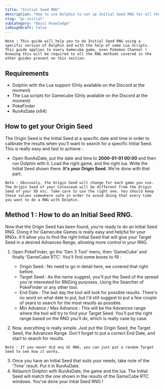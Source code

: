 ```yaml
---
title: "Initial Seed RNG"
description: "How to use Dolphin to set up Initial Seed RNG for all the Gamecube Games"
slug: "gc-initial"
subCategory: "Basic Knowledge"
isRoughDraft: false
---
```


```
Note : This guide will help you to do Initial Seed RNG using a specific version of Dolphin and with the help of some Lua Scripts. This guide applies to every Gamecube game, even Pokemon Channel ! Knowing this will be required to all the RNG methods covered in the other guides present on this section.
```

## Requirements

- Dolphin with the Lua support (Only available on the Discord at the moment)
- The Lua scripts for Gamecube (Only available on the Discord at the moment)
- PokeFinder
- RunAsDate (x64)

## How to get your Origin Seed

The Origin Seed is the Initial Seed at a specific date and time in order to calibrate the results when you'll want to search for a specific Initial Seed. This is really easy and fast to achieve :

- Open RunAsDate, put the date and time to **2000-01-01 00:00** and then run Dolphin with it. Load the right game, and the right lua. Write the Initial Seed shown there. **It's your Origin Seed**. We're done with that part.

```
Note : Obviously, the Origin Seed will change for each game you use. The Origin Seed of your Colosseum will be different from the Origin Seed of your XD etc. Take care to use the right one. You should keep these values somewhere safe in order to avoid doing that every time you want to do a RNG with Dolphin.
```

## Method 1 : How to do an Initial Seed RNG.

Now that the Origin Seed has been found, you're ready to do an Initial Seed RNG. Doing it for Gamecube Games is really easy and helpful for your RNGs. It'll allow you to find the right Initial Seed that will give your Target Seed in a desired Advances Range, allowing more control in your RNG.

1. Open PokeFinder, go the 'Gen 3 Tool' menu, then 'GameCube' and finally 'GameCube RTC'. You'll find some boxes to fill :

   - Origin Seed : No need to go in detail here, we covered that right before.
   - Target Seed : As the name suggest, you'll put the Seed of the spread you're interested for RNGing purposes. Using the Searcher of PokeFinder or any other tool.
   - End Date : The last day the tool will look for possible results. There's no word on what date to put, but I'd still suggest to put a few couple of years to search for the most results as possible.
   - Min Advance / Max Advance : This will be the Advances range where the tool will try to find your Target Seed. You'll put the right range based on the RNG you'll do, which is really case by case.

2. Now, everything is really simple. Just put the Origin Seed, the Target Seed, the Advances Range. Don't forget to put a correct End Date, and start to search for results.

```
Note : If you never did any GC RNG, you can just put a random Target Seed to see how it works.
```

3. Once you have an Initial Seed that suits your needs, take note of the 'Time' result. Put it in RunAsDate.
4. Relaunch Dolphin with RunAsDate, the game and the lua. The Initial Seed will match the one shown in the results of the GameCube RTC windows. You've done your Intial Seed RNG !
